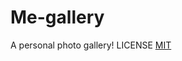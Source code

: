 # Me-gallery
A personal photo gallery!
LICENSE
[MIT](https://github.com/MungaiKeren/Me-gallery/blob/master/LICENSE)
